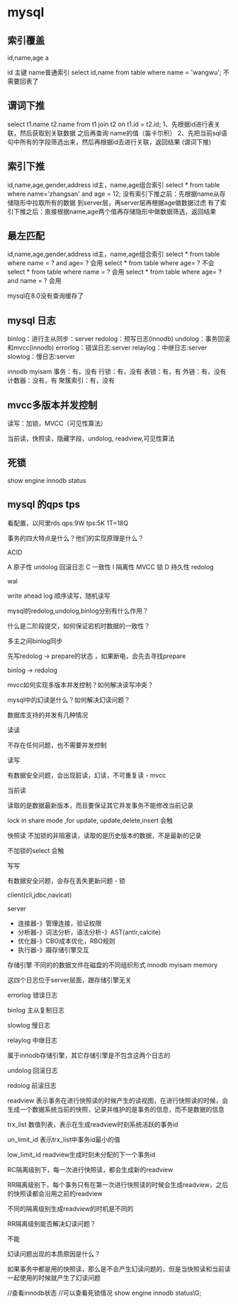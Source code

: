 # mysql

## 索引覆盖
id,name,age
a

id 主键  name普通索引
select id,name from table where name = 'wangwu';
不需要回表了

## 谓词下推

select t1.name t2.name from t1 join t2 on t1.id = t2.id;
1、先根据id进行表关联，然后获取到关联数据 之后再查询 name的值（笛卡尔积）
2、先把当前sql语句中所有的字段筛选出来，然后再根据id去进行关联，返回结果 (谓词下推)


## 索引下推
id,name,age,gender,address
id主，name,age组合索引
select * from table where name='zhangsan' and age = 12;
没有索引下推之前：先根据name从存储隐形中拉取所有的数据 到server层，再server层再根据age做数据过虑
有了索引下推之后：直接根据name,age两个值再存储隐形中做数据筛选，返回结果 


## 最左匹配
id,name,age,gender,address
id主，name,age组合索引
select * from table where name = ? and age= ?  会用
select * from table where  age= ?  不会
select * from table where name = ?  会用
select * from table where age= ? and name = ? 会用




mysql在8.0没有查询缓存了


## mysql 日志
binlog：进行主从同步：server
redolog：预写日志(innodb)
undolog：事务回滚和mvcc(innodb)
errorlog：错误日志:server
relaylog：中继日志:server
slowlog：慢日志:server


innodb  myisam
事务：有，没有
行锁：有，没有
表锁：有，有
外链：有，没有
计数器：没有，有
聚簇索引：有，没有


## mvcc多版本并发控制
读写：加锁，MVCC（可见性算法）

当前读，快照读，隐藏字段，undolog, readview,可见性算法




## 死锁
show engine innodb status



## mysql 的qps  tps
看配置，以阿里rds
qps:9W
tps:5K
1T=18Q





事务的四大特点是什么？他们的实现原理是什么？

ACID

A 原子性  undolog 回滚日志
C 一致性
I 隔离性  MVCC  锁 
D 持久性  redolog

wal

write ahead log  顺序读写，随机读写

mysql的redolog,undolog,binlog分别有什么作用？

什么是二阶段提交，如何保证宕机时数据的一致性？

多主之间binlog同步


先写redolog  -> prepare的状态 ，如果断电，会先去寻找prepare

binlog -> redolog


mvcc如何实现多版本并发控制？如何解决读写冲突？




mysql中的幻读是什么？如何解决幻读问题？








数据库支持的并发有几种情况

读读

不存在任何问题，也不需要并发控制

读写

有数据安全问题，会出现脏读，幻读，不可重复读  - mvcc


当前读  

读取的是数据最新版本，而且要保证其它并发事务不能修改当前记录

lock in share mode ,for update, update,delete,insert  会触



快照读  不加锁的非阻塞读，读取的是历史版本的数据，不是最新的记录

不加锁的select  会触


写写

有数据安全问题，会存在丢失更新问题   - 锁 




client(cli,jdbc,navicat)


server
+ 连接器-》管理连接，验证权限
+ 分析器-》词法分析，语法分析-》AST(antlr,calcite)
+ 优化器-》CBO成本优化，RBO规则 
+ 执行器-》蹑存储引擎交互 

存储引擎
不同的的数据文件在磁盘的不同组织形式
innodb
myisam
memory






这四个日志位于server层面，跟存储引擎无关

errorlog 错误日志

binlog 主从复制日志

slowlog 慢日志

relaylog 中继日志


属于innodb存储引擎，其它存储引擎是不包含这两个日志的

undolog 回滚日志

redolog 前滚日志













readview  表示事务在进行快照读的时候产生的读视图，在进行快照读的时候，会生成一个数据系统当前的快照，记录并维护的是事务的信息，而不是数据的信息

trx_list  数值列表，表示在生成readview时刻系统活跃的事务id

un_limit_id  表示trx_list中事务id最小的值

low_limit_id readview生成时刻未分配的下一个事务id






RC隔离级别下，每一次进行快照读，都会生成新的readview


RR隔离级别下，每个事务只有在第一次进行快照读的时候会生成readview，之后的快照读都会沿用之前的readview


不同的隔离级别生成readview的时机是不同的



RR隔离级别能否解决幻读问题？

不能

幻读问题出现的本质原因是什么？

如果事务中都是用的快照读，那么是不会产生幻读问题的，但是当快照读和当前读一起使用的时候就产生了幻读问题
 



//查看innodb状态
//可以查看死锁情况
 show engine innodb status\G;